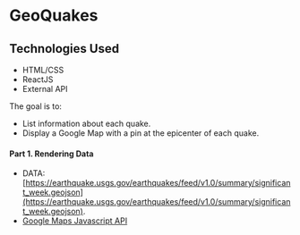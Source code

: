 # GeoQuakes

## Technologies Used 
* HTML/CSS
* ReactJS
* External API

The goal is to:
- List information about each quake.
- Display a Google Map with a pin at the epicenter of each quake.


#### Part 1. Rendering Data
* DATA: [https://earthquake.usgs.gov/earthquakes/feed/v1.0/summary/significant_week.geojson](https://earthquake.usgs.gov/earthquakes/feed/v1.0/summary/significant_week.geojson).
* [Google Maps Javascript API](https://developers.google.com/maps/documentation/javascript/tutorial)

